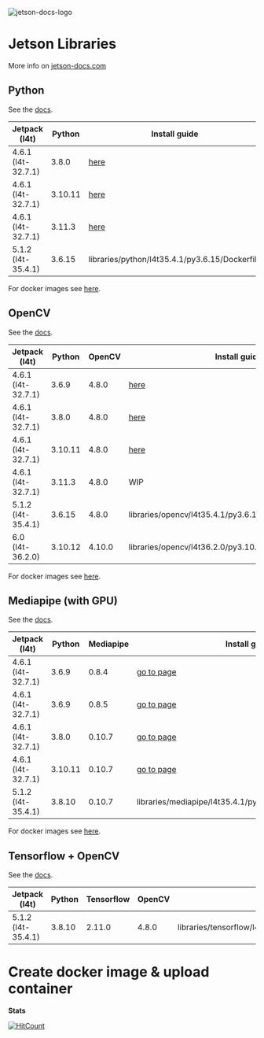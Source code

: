 ![jetson-docs-logo](https://github.com/lanzani/jetson-libraries/assets/15637306/ecf4f303-6d05-40a6-9293-cc3d824d5b81)

# Jetson Libraries

More info on [jetson-docs.com](https://jetson-docs.com/)

## Python

See the [docs](https://jetson-docs.com/libraries/python/overview).

| Jetpack (l4t)      | Python  | Install guide                                                        |
|--------------------|---------|----------------------------------------------------------------------|
| 4.6.1 (l4t-32.7.1) | 3.8.0   | [here](https://jetson-docs.com/libraries/opencv/l4t32.7.1/py3.6.9)   |
| 4.6.1 (l4t-32.7.1) | 3.10.11 | [here](https://jetson-docs.com/libraries/opencv/l4t32.7.1/py3.8.0)   |
| 4.6.1 (l4t-32.7.1) | 3.11.3  | [here](https://jetson-docs.com/libraries/opencv/l4t32.7.1/py3.10.11) |
| 5.1.2 (l4t-35.4.1) | 3.6.15  | libraries/python/l4t35.4.1/py3.6.15/Dockerfile                       |

For docker images see [here](https://jetson-docs.com/libraries/python/overview#docker-images).

## OpenCV

See the [docs](http://jetson-docs.com/libraries/opencv/overview).

| Jetpack (l4t)      | Python  | OpenCV | Install guide                                                           |
|--------------------|---------|--------|-------------------------------------------------------------------------|
| 4.6.1 (l4t-32.7.1) | 3.6.9   | 4.8.0  | [here](/libraries/opencv/l4t32.7.1/py3.6.9#opencv-4-8-0-installation)   |
| 4.6.1 (l4t-32.7.1) | 3.8.0   | 4.8.0  | [here](/libraries/opencv/l4t32.7.1/py3.8.0#opencv-4-8-0-installation)   |
| 4.6.1 (l4t-32.7.1) | 3.10.11 | 4.8.0  | [here](/libraries/opencv/l4t32.7.1/py3.10.11#opencv-4-8-0-installation) |
| 4.6.1 (l4t-32.7.1) | 3.11.3  | 4.8.0  | WIP                                                                     |
| 5.1.2 (l4t-35.4.1) | 3.6.15  | 4.8.0  | libraries/opencv/l4t35.4.1/py3.6.15/ocv4.8.0/Dockerfile                 |
| 6.0 (l4t-36.2.0)   | 3.10.12 | 4.10.0 | libraries/opencv/l4t36.2.0/py3.10.12/ocv4.10.0/Dockerfile               |

For docker images see [here](https://jetson-docs.com/libraries/opencv/overview#docker-images).

## Mediapipe (with GPU)

See the [docs](http://jetson-docs.com/libraries/mediapipe/overview).

| Jetpack (l4t)      | Python  | Mediapipe | Install guide                                                              |
|--------------------|---------|-----------|----------------------------------------------------------------------------|
| 4.6.1 (l4t-32.7.1) | 3.6.9   | 0.8.4     | [go to page](/libraries/mediapipe/l4t32.7.1/py3.6.9#mediapipe-0-8-5-0-8-4) |
| 4.6.1 (l4t-32.7.1) | 3.6.9   | 0.8.5     | [go to page](/libraries/mediapipe/l4t32.7.1/py3.6.9)                       |
| 4.6.1 (l4t-32.7.1) | 3.8.0   | 0.10.7    | [go to page](/libraries/mediapipe/l4t32.7.1/py3.8.0)                       |
| 4.6.1 (l4t-32.7.1) | 3.10.11 | 0.10.7    | [go to page](/libraries/mediapipe/l4t32.7.1/py3.10.11)                     |
| 5.1.2 (l4t-35.4.1) | 3.8.10  | 0.10.7    | libraries/mediapipe/l4t35.4.1/py3.8.10/mp0.10.7/Dockerfile                 

For docker images see [here](https://jetson-docs.com/libraries/mediapipe/overview#docker-images).

## Tensorflow + OpenCV

See the [docs](http://jetson-docs.com/libraries/tensorflow/overview).

| Jetpack (l4t)      | Python | Tensorflow | OpenCV | Install guide                                                        |
|--------------------|--------|------------|--------|----------------------------------------------------------------------|
| 5.1.2 (l4t-35.4.1) | 3.8.10 | 2.11.0     | 4.8.0  | libraries/tensorflow/l4t35.4.1/py3.8.10/tf2.11.0/ocv4.8.0/Dockerfile 

# Create docker image & upload container

__Stats__

[![HitCount](https://hits.dwyl.com/lanzani/jetson-libraries.svg?style=flat-square)](http://hits.dwyl.com/lanzani/jetson-libraries)


